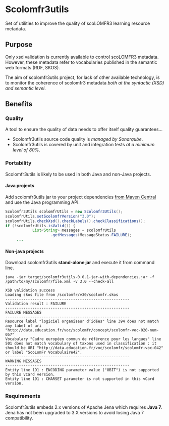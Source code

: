 # Scolomfr3utils
 Set of utilities to improve the quality of scoLOMFR3 learning resource metadata.

## Purpose

 Only xsd validation is currently available to control scoLOMFR3 metadata. However, these metadata refer to vocabularies published in the semantic web formats (RDF, SKOS).
 
 The aim of scolomfr3utils project, for lack of other available technology, is to monitor the coherence of scolomfr3 metadata *both at the syntactic (XSD) and semantic level*.
 
## Benefits

### Quality

A tool to ensure the quality of data needs to offer itself quality guarantees...
* Scolomfr3utils source code quality is *managed by Sonarqube*.
* Scolomfr3utils is covered by unit and integration tests *at a minimum level of 80%*.

### Portability
Scolomfr3utils is likely to be used in both Java and non-Java projects.

#### Java projects

Add scolomfr3utils jar to your project dependencies [from Maven Central](http://search.maven.org/#search|ga|1|g%3A%22fr.apiscol.metadata%22) and use the Java programming API.

```java
Scolomfr3Utils scolomfrUtils = new Scolomfr3Utils();
scolomfrUtils.setScolomfrVersion("3.0");
scolomfrUtils.checkXsd().checkLabels().checkClassifications();
if (!scolomfrUtils.isValid()) {
			List<String> messages = scolomfrUtils
					.getMessages(MessageStatus.FAILURE);
     ...
```

#### Non-java projects

Download scolomfr3utils **stand-alone jar** and execute it from command line.

```shell
java -jar target/scolomfr3utils-0.0.1-jar-with-dependencies.jar -f /path/to/my/scolomfr/file.xml -v 3.0 --check-all
```

```shell
XSD validation success
Loading skos file from /scolomfr/v30/scolomfr.skos
-------------------------------------------------------
Validation result : FAILURE
-------------------------------------------------------
FAILURE MESSAGES
-------------------------------------------------------
Resource label "logiciel organiseur d’idées" line 394 does not match any label of uri "http://data.education.fr/voc/scolomfr/concept/scolomfr-voc-020-num-057"
Vocabulary "Cadre européen commun de référence pour les langues" line 501 does not match vocabulary of taxons used in classification : it should be URI "http://data.education.fr/voc/scolomfr/scolomfr-voc-042" or label "ScoLomFr Vocabulaire42".
-------------------------------------------------------
WARNING MESSAGES
-------------------------------------------------------
Entity line 191 : ENCODING parameter value ("8BIT") is not supported by this vCard version.
Entity line 191 : CHARSET parameter is not supported in this vCard version.
```

### Requirements

Scolomfr3utils embeds 2.x versions of Apache Jena which requires **Java 7**. Jena has not been upgraded to 3.X versions to avoid losing Java 7 compatibility.
